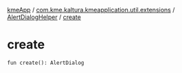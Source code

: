 [kmeApp](../../index.md) / [com.kme.kaltura.kmeapplication.util.extensions](../index.md) / [AlertDialogHelper](index.md) / [create](./create.md)

# create

`fun create(): AlertDialog`